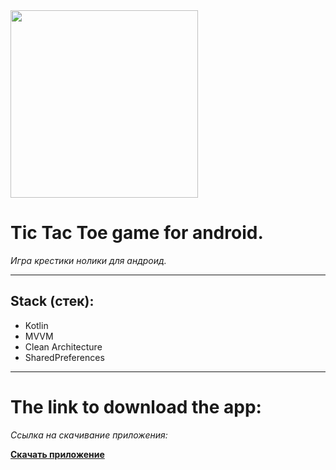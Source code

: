 <img src="https://github.com/user-attachments/assets/df30c26a-fe04-4169-99be-eb5a8c897583" width="300" />

# **Tic Tac Toe game for android.**  
*Игра крестики нолики для андроид.*

---

## **Stack (стек):**
- Kotlin  
- MVVM  
- Clean Architecture  
- SharedPreferences  

---

# **The link to download the app:**
*Cсылка на скачивание приложения:*


[**Скачать приложение**](https://www.rustore.ru/catalog/app/com.andef.crosszero)
